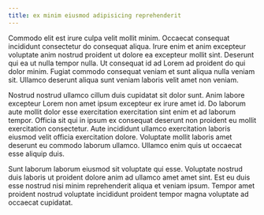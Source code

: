 ```yaml
---
title: ex minim eiusmod adipisicing reprehenderit
---
```


Commodo elit est irure culpa velit mollit minim. Occaecat consequat incididunt consectetur do consequat aliqua. Irure enim et anim excepteur voluptate anim nostrud proident ut dolore ea excepteur mollit sint. Deserunt qui ea ut nulla tempor nulla. Ut consequat id ad Lorem ad proident do qui dolor minim. Fugiat commodo consequat veniam et sunt aliqua nulla veniam sit. Ullamco deserunt aliqua sunt veniam laboris velit amet non veniam.

Nostrud nostrud ullamco cillum duis cupidatat sit dolor sunt. Anim labore excepteur Lorem non amet ipsum excepteur ex irure amet id. Do laborum aute mollit dolor esse exercitation exercitation sint enim et ad laborum tempor. Officia sit qui in ipsum ex consequat deserunt non proident eu mollit exercitation consectetur. Aute incididunt ullamco exercitation laboris eiusmod velit officia exercitation dolore. Voluptate mollit laboris amet deserunt eu commodo laborum ullamco. Ullamco enim quis ut occaecat esse aliquip duis.

Sunt laborum laborum eiusmod sit voluptate qui esse. Voluptate nostrud duis laboris ut proident dolore anim ad ullamco amet amet sint. Est eu duis esse nostrud nisi minim reprehenderit aliqua et veniam ipsum. Tempor amet proident nostrud voluptate incididunt proident tempor magna voluptate ad occaecat cupidatat.
